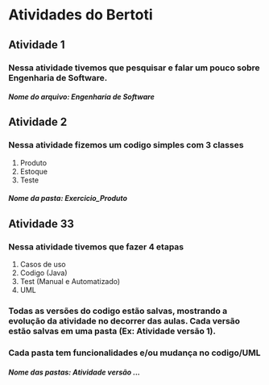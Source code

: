 # Atividades do Bertoti

## Atividade 1
### Nessa atividade tivemos que pesquisar e falar um pouco sobre Engenharia de Software.
##### Nome do arquivo: Engenharia de Software

## Atividade 2
### Nessa atividade fizemos um codigo simples com 3 classes 
1. Produto
2. Estoque
3. Teste
##### Nome da pasta: Exercicio_Produto

## Atividade 33
### Nessa atividade tivemos que fazer 4 etapas
1. Casos de uso
2. Codigo (Java)
3. Test (Manual e Automatizado)
4. UML
### Todas as versões do codigo estão salvas, mostrando a evolução da atividade no decorrer das aulas. Cada versão estão salvas em uma pasta (Ex: Atividade versão 1).
### Cada pasta tem funcionalidades e/ou mudança no codigo/UML
##### Nome das pastas: Atividade versão ...